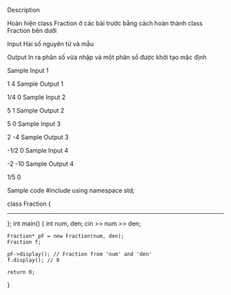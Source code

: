 Description

Hoàn hiện class Fraction ở các bài trước bằng cách hoàn thành class Fraction bên dưới

Input
Hai số nguyên tử và mẫu

Output
In ra phân số vừa nhập và một phân số được khởi tạo mặc định

Sample Input 1

1 4
Sample Output 1

1/4
0
Sample Input 2

5 1
Sample Output 2

5
0
Sample Input 3

2 -4
Sample Output 3

-1/2
0
Sample Input 4

-2 -10
Sample Output 4

1/5
0

Sample code
#include <iostream>
using namespace std;

class Fraction
{

---

};
int main()
{
int num, den;
cin >> num >> den;

    Fraction* pF = new Fraction(num, den);
    Fraction f;

    pF->display(); // Fraction from 'num' and 'den'
    f.display(); // 0

    return 0;

}
